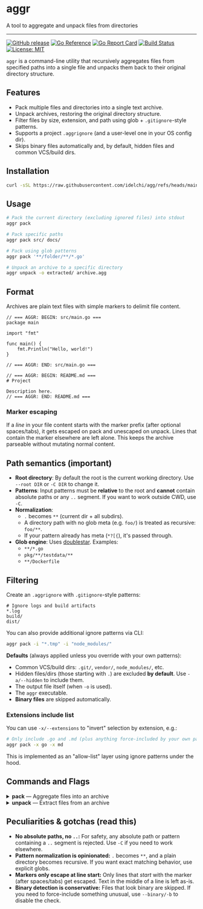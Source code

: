 # aggr

A tool to aggregate and unpack files from directories</p>

---

[![GitHub release](https://img.shields.io/github/v/release/idelchi/agg)](https://github.com/idelchi/agg/releases)
[![Go Reference](https://pkg.go.dev/badge/github.com/idelchi/agg.svg)](https://pkg.go.dev/github.com/idelchi/agg)
[![Go Report Card](https://goreportcard.com/badge/github.com/idelchi/agg)](https://goreportcard.com/report/github.com/idelchi/agg)
[![Build Status](https://github.com/idelchi/agg/actions/workflows/github-actions.yml/badge.svg)](https://github.com/idelchi/agg/actions/workflows/github-actions.yml/badge.svg)
[![License: MIT](https://img.shields.io/badge/License-MIT-yellow.svg)](https://opensource.org/licenses/MIT)

`aggr` is a command-line utility that recursively aggregates files from specified paths into a single file and unpacks them back to their original directory structure.

## Features

- Pack multiple files and directories into a single text archive.
- Unpack archives, restoring the original directory structure.
- Filter files by size, extension, and path using glob + `.gitignore`-style patterns.
- Supports a project `.aggrignore` (and a user-level one in your OS config dir).
- Skips binary files automatically and, by default, hidden files and common VCS/build dirs.

## Installation

```sh
curl -sSL https://raw.githubusercontent.com/idelchi/agg/refs/heads/main/install.sh | sh -s -- -d ~/.local/bin
```

## Usage

```sh
# Pack the current directory (excluding ignored files) into stdout
aggr pack
```

```sh
# Pack specific paths
aggr pack src/ docs/
```

```sh
# Pack using glob patterns
aggr pack '**/folder/**/*.go'
```

```sh
# Unpack an archive to a specific directory
aggr unpack -o extracted/ archive.agg
```

## Format

Archives are plain text files with simple markers to delimit file content.

```
// === AGGR: BEGIN: src/main.go ===
package main

import "fmt"

func main() {
    fmt.Println("Hello, world!")
}

// === AGGR: END: src/main.go ===

// === AGGR: BEGIN: README.md ===
# Project

Description here.
// === AGGR: END: README.md ===
```

### Marker escaping

If a _line_ in your file content starts with the marker prefix (after optional spaces/tabs), it gets escaped on pack and unescaped on unpack. Lines that contain the marker elsewhere are left alone. This keeps the archive parseable without mutating normal content.

## Path semantics (important)

- **Root directory**: By default the root is the current working directory. Use `--root DIR` or `-C DIR` to change it.
- **Patterns**: Input patterns must be **relative** to the root and **cannot** contain absolute paths or any `..` segment. If you want to work outside CWD, use `-C`.
- **Normalization**:
  - `.` becomes `**` (current dir + all subdirs).
  - A directory path with no glob meta (e.g. `foo/`) is treated as recursive: `foo/**`.
  - If your pattern already has meta (`*?[{`), it's passed through.
- **Glob engine**: Uses [doublestar](https://github.com/bmatcuk/doublestar). Examples:
  - `**/*.go`
  - `pkg/**/testdata/**`
  - `**/Dockerfile`

## Filtering

Create an `.aggrignore` with `.gitignore`-style patterns:

```
# Ignore logs and build artifacts
*.log
build/
dist/
```

You can also provide additional ignore patterns via CLI:

```sh
aggr pack -i "*.tmp" -i "node_modules/"
```

**Defaults** (always applied unless you override with your own patterns):

- Common VCS/build dirs: `.git/`, `vendor/`, `node_modules/`, etc.
- Hidden files/dirs (those starting with `.`) are excluded **by default**. Use `-a/--hidden` to include them.
- The output file itself (when `-o` is used).
- The `aggr` executable.
- **Binary files** are skipped automatically.

### Extensions include list

You can use `-x/--extensions` to "invert" selection by extension, e.g.:

```sh
# Only include .go and .md (plus anything force-included by your own patterns)
aggr pack -x go -x md
```

This is implemented as an "allow-list" layer using ignore patterns under the hood.

## Commands and Flags

<details>
<summary><strong>pack</strong> — Aggregate files into an archive</summary>

- **Usage:**

  - `aggr pack [patterns|paths...]`

- **Aliases:**

  - `p`

- **Flags:**
  - `--output`, `-o` – Output file (default: stdout).
  - `--ignore`, `-i` – Additional ignore pattern (repeatable).
  - `--size`, `-s` – Max file size to include (e.g., `500kb`, `1mb`). Default: `1mb`.
  - `--max`, `-m` – Max number of files to include. Default: `1000`.
  - `--hidden`, `-a` – Include hidden files and directories.
  - `--extensions`, `-x` – Only include listed file extensions (repeatable).
  - `--root`, `-C` – Set the root directory for matching and reading files.
  - `--binary`, `-b` – Include binary files.
  - `--dry-run`, `-d` – Show what would be packed without writing output.

</details>

<details>
<summary><strong>unpack</strong> — Extract files from an archive</summary>

- **Usage:**

  - `aggr unpack <file>`

- **Aliases:**

  - `u`, `x`

- **Flags:**

  - `--output`, `-o` – Output directory. Default: `aggr-<hash-of-archive>` in the current directory.
  - `--ignore`, `-i` – Ignore patterns applied _during extraction_.
  - `--ext`, `-x` – Only extract files with these extensions (repeatable).
  - `--dry` – Show what would be unpacked without writing files.

- **Note:** If the output directory already exists, you'll be prompted to confirm before potentially overwriting files.

</details>

## Peculiarities & gotchas (read this)

- **No absolute paths, no `..`:** For safety, any absolute path or pattern containing a `..` segment is rejected. Use `-C` if you need to work elsewhere.
- **Pattern normalization is opinionated:** `.` becomes `**`, and a plain directory becomes recursive. If you want exact matching behavior, use explicit globs.
- **Markers only escape at line start:** Only lines that _start_ with the marker (after spaces/tabs) get escaped. Text in the middle of a line is left as-is.
- **Binary detection is conservative:** Files that look binary are skipped. If you need to force-include something unusual, use `--binary/-b` to disable the check.
